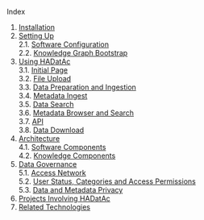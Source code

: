 Index

1. [Installation](https://github.com/paulopinheiro1234/hadatac/wiki/HADatAc-User-Guide#1-installing-hadatac)  
2. [Setting Up](https://github.com/paulopinheiro1234/hadatac/wiki/HADatAc-User-Guide#2-setting-up-hadatac)  
  2.1. [Software Configuration](https://github.com/paulopinheiro1234/hadatac/wiki/Setting-up-HADatAc-Configuration)  
  2.2. [Knowledge Graph Bootstrap](https://github.com/paulopinheiro1234/hadatac/wiki/2.2.-Knowledge-Graph-Bootstrap)  
3. [Using HADatAc](https://github.com/paulopinheiro1234/hadatac/wiki/HADatAc-User-Guide#3-using-hadatac)  
  3.1. [Initial Page]()  
  3.2. [File Upload](https://github.com/paulopinheiro1234/hadatac/wiki/3.2.-File-Upload)  
  3.3. [Data Preparation and Ingestion](https://github.com/paulopinheiro1234/hadatac/wiki/3.3.-Data-Preparation-and-Ingestion)  
  3.4. [Metadata Ingest](https://github.com/paulopinheiro1234/hadatac/wiki/3.4.-Metadata-Ingest)  
  3.5. [Data Search]()  
  3.6. [Metadata Browser and Search]()  
  3.7. [API]()  
  3.8. [Data Download]()  
4. [Architecture](https://github.com/paulopinheiro1234/hadatac/wiki/HADatAc-User-Guide#4-architecture)  
  4.1. [Software Components]()   
  4.2. [Knowledge Components]()  
5. [Data Governance](https://github.com/paulopinheiro1234/hadatac/wiki/HADatAc-User-Guide#5-data-governance)  
  5.1. [Access Network]()  
  5.2. [User Status, Categories and Access Permissions]()  
  5.3. [Data and Metadata Privacy]()  
6. [Projects Involving HADatAc](https://github.com/paulopinheiro1234/hadatac/wiki/HADatAc-User-Guide#6-projects-involved-with-hadatac)  
7. [Related Technologies](https://github.com/paulopinheiro1234/hadatac/wiki/HADatAc-User-Guide#7-other-products-and-technologies-related-to-hadatac) 
